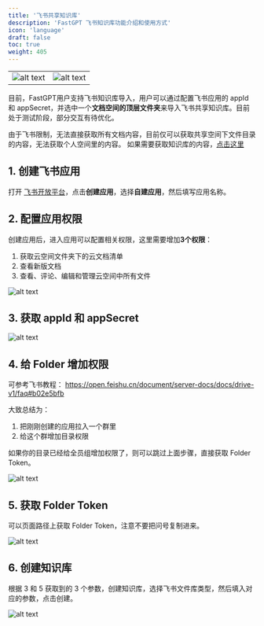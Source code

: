 ```yaml
---
title: '飞书共享知识库'
description: 'FastGPT 飞书知识库功能介绍和使用方式'
icon: 'language'
draft: false
toc: true
weight: 405
---
```


| | |
| --- | --- |
| ![alt text](/imgs/image-39.png) | ![alt text](/imgs/image-40.png) |

 目前，FastGPT用户支持飞书知识库导入，用户可以通过配置飞书应用的 appId 和 appSecret，并选中一个**文档空间的顶层文件夹**来导入飞书共享知识库。目前处于测试阶段，部分交互有待优化。

由于飞书限制，无法直接获取所有文档内容，目前仅可以获取共享空间下文件目录的内容，无法获取个人空间里的内容。
如果需要获取知识库的内容，[点击这里](./lark_dataset.md)


## 1. 创建飞书应用

打开 [飞书开放平台](https://open.feishu.cn/?lang=zh-CN)，点击**创建应用**，选择**自建应用**，然后填写应用名称。

## 2. 配置应用权限

创建应用后，进入应用可以配置相关权限，这里需要增加**3个权限**：

1. 获取云空间文件夹下的云文档清单
2. 查看新版文档
3. 查看、评论、编辑和管理云空间中所有文件

![alt text](/imgs/image-41.png)

## 3. 获取 appId 和 appSecret

![alt text](/imgs/image-42.png)

## 4. 给 Folder 增加权限

可参考飞书教程： https://open.feishu.cn/document/server-docs/docs/drive-v1/faq#b02e5bfb

大致总结为：

1. 把刚刚创建的应用拉入一个群里
2. 给这个群增加目录权限

如果你的目录已经给全员组增加权限了，则可以跳过上面步骤，直接获取 Folder Token。

![alt text](/imgs/image-43.png)

## 5. 获取 Folder Token

可以页面路径上获取 Folder Token，注意不要把问号复制进来。

![alt text](/imgs/image-44.png)

## 6. 创建知识库

根据 3 和 5 获取到的 3 个参数，创建知识库，选择飞书文件库类型，然后填入对应的参数，点击创建。

![alt text](/imgs/image-39.png)